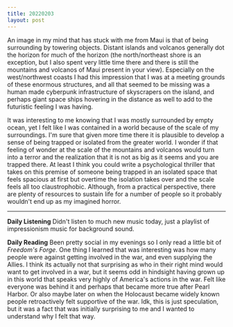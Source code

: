 ```yaml
---
title: 20220203
layout: post
---
```


An image in my mind that has stuck with me from Maui is that of being surrounding by towering objects. Distant islands and volcanos generally dot the horizon for much of the horizon (the north/northeast shore is an exception, but I also spent very little time there and there is still the mountains and volcanos of Maui present in your view). Especially on the west/northwest coasts I had this impression that I was at a meeting grounds of these enormous structures, and all that seemed to be missing was a human made cyberpunk infrastructure of skyscrapers on the island, and perhaps giant space ships hovering in the distance as well to add to the futuristic feeling I was having. 

It was interesting to me knowing that I was mostly surrounded by empty ocean, yet I felt like I was contained in a world because of the scale of my surroundings. I'm sure that given more time there it is plausible to develop a sense of being trapped or isolated from the greater world. I wonder if that feeling of wonder at the scale of the mountains and volcanos would turn into a terror and the realization that it is not as big as it seems and you are trapped there. At least I think you could write a psychological thriller that takes on this premise of someone being trapped in an isolated space that feels spacious at first but overtime the isolation takes over and the scale feels all too claustrophobic. Although, from a practical perspective, there are plenty of resources to sustain life for a number of people so it probably wouldn't end up as my imagined horror.

---

**Daily Listening**
Didn't listen to much new music today, just a playlist of impressionism music for background sound.

**Daily Reading**
Been pretty social in my evenings so I only read a little bit of *Freedom's Forge*. One thing I learned that was interesting was how many people were against getting involved in the war, and even supplying the Allies. I think its actually not that surprising as who in their right mind would want to get involved in a war, but it seems odd in hindsight having grown up in this world that speaks very highly of America's actions in the war. Felt like everyone was behind it and perhaps that became more true after Pearl Harbor. Or also maybe later on when the Holocaust became widely known people retroactively felt supportive of the war. Idk, this is just speculation, but it was a fact that was initially surprising to me and I wanted to understand why I felt that way. 